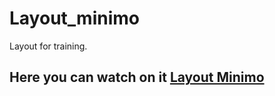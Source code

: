 # Layout_minimo
Layout for training.
## Here you can watch on it [Layout Minimo](https://jacygames.github.io/Layout_minimo/)
